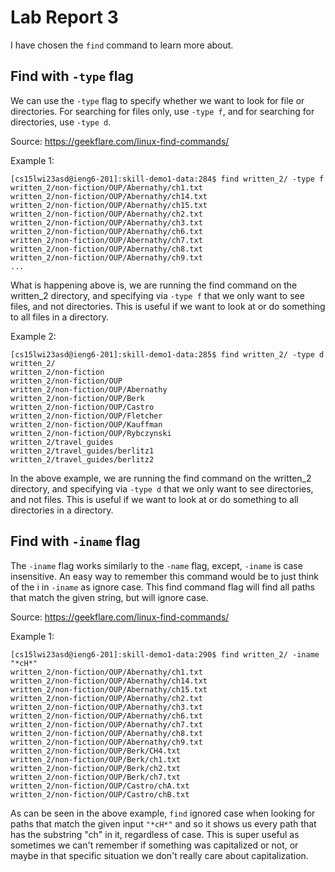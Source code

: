 # Lab Report 3
I have chosen the `find` command to learn more about.

## Find with `-type` flag
We can use the `-type` flag to specify whether we want to look for file or directories. For searching for files only, use `-type f`, and for searching for directories, use `-type d`.

Source: https://geekflare.com/linux-find-commands/

Example 1:
```
[cs15lwi23asd@ieng6-201]:skill-demo1-data:284$ find written_2/ -type f
written_2/non-fiction/OUP/Abernathy/ch1.txt 
written_2/non-fiction/OUP/Abernathy/ch14.txt
written_2/non-fiction/OUP/Abernathy/ch15.txt
written_2/non-fiction/OUP/Abernathy/ch2.txt 
written_2/non-fiction/OUP/Abernathy/ch3.txt 
written_2/non-fiction/OUP/Abernathy/ch6.txt 
written_2/non-fiction/OUP/Abernathy/ch7.txt 
written_2/non-fiction/OUP/Abernathy/ch8.txt 
written_2/non-fiction/OUP/Abernathy/ch9.txt
...
```
What is happening above is, we are running the find command on the written_2 directory, and specifying via `-type f` that we only want to see files, and not directories. This is useful if we want to look at or do something to all files in a directory.

Example 2:
```
[cs15lwi23asd@ieng6-201]:skill-demo1-data:285$ find written_2/ -type d
written_2/
written_2/non-fiction
written_2/non-fiction/OUP
written_2/non-fiction/OUP/Abernathy
written_2/non-fiction/OUP/Berk
written_2/non-fiction/OUP/Castro
written_2/non-fiction/OUP/Fletcher
written_2/non-fiction/OUP/Kauffman
written_2/non-fiction/OUP/Rybczynski
written_2/travel_guides
written_2/travel_guides/berlitz1
written_2/travel_guides/berlitz2
```
In the above example, we are running the find command on the written_2 directory, and specifying via `-type d` that we only want to see directories, and not files. This is useful if we want to look at or do something to all directories in a directory.

## Find with `-iname` flag
The `-iname` flag works similarly to the `-name` flag, except, `-iname` is case insensitive. An easy way to remember this command would be to just think of the i in `-iname` as ignore case. This find command flag will find all paths that match the given string, but will ignore case.

Source: https://geekflare.com/linux-find-commands/

Example 1:
```
[cs15lwi23asd@ieng6-201]:skill-demo1-data:290$ find written_2/ -iname "*cH*"
written_2/non-fiction/OUP/Abernathy/ch1.txt
written_2/non-fiction/OUP/Abernathy/ch14.txt        
written_2/non-fiction/OUP/Abernathy/ch15.txt        
written_2/non-fiction/OUP/Abernathy/ch2.txt
written_2/non-fiction/OUP/Abernathy/ch3.txt
written_2/non-fiction/OUP/Abernathy/ch6.txt
written_2/non-fiction/OUP/Abernathy/ch7.txt
written_2/non-fiction/OUP/Abernathy/ch8.txt
written_2/non-fiction/OUP/Abernathy/ch9.txt
written_2/non-fiction/OUP/Berk/CH4.txt
written_2/non-fiction/OUP/Berk/ch1.txt
written_2/non-fiction/OUP/Berk/ch2.txt
written_2/non-fiction/OUP/Berk/ch7.txt
written_2/non-fiction/OUP/Castro/chA.txt
written_2/non-fiction/OUP/Castro/chB.txt
```
As can be seen in the above example, `find` ignored case when looking for paths that match the given input `"*cH*"` and so it shows us every path that has the substring "ch" in it, regardless of case. This is super useful as sometimes we can't remember if something was capitalized or not, or maybe in that specific situation we don't really care about capitalization.
